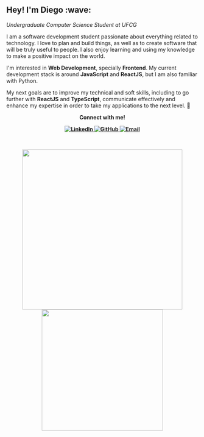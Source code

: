 <h2>
  Hey! I'm Diego :wave:
</h2>

*Undergraduate Computer Science Student at UFCG*

I am a software development student passionate about everything related to technology.
I love to plan and build things, as well as to create software that will be truly useful to people. I also enjoy learning and using my knowledge to make a positive impact on the world.

I'm interested in **Web Development**, specially **Frontend**. My current development stack is around **JavaScript** and **ReactJS**, but I am also familiar with Python.

My next goals are to improve my technical and soft skills, including to go further with **ReactJS** and **TypeScript**, communicate effectively and enhance my expertise in order to take my applications to the next level. 🚀

<p align="center"><b>Connect with me!<b></p>
<p align="center">
  <a href="http://linkedin.com/in/diego-aquino">
    <img
      alt="LinkedIn"
      src="https://img.shields.io/static/v1?label=&message=LinkedIn&color=2867B2&style=plastic-square&logo=linkedin"
    >
  </a>
  <a href="https://github.com/diego-aquino">
    <img
      alt="GitHub"
      src="https://img.shields.io/static/v1?label=&message=GitHub&color=24292e&style=plastic-square&logo=github"
    >
  </a>
  <a href="mailto:diegocruzdeaquino@gmail.com">
    <img alt="Email" src="https://img.shields.io/badge/-Email-d14836?style=plastic-square&logo=gmail&logoColor=white">
  </a>
</p>

<br>

<p align="center">
  <a href="https://github.com/diego-aquino">
    <img
      align="center"
      src="https://github-readme-stats.vercel.app/api?username=diego-aquino&show_icons=true&theme=react&count_private=true&hide=stars&bg_color=15,20232a,003e4f"
      width="420"
    />
  </a>
  <a href="https://github.com/diego-aquino">
    <img
      align="center"
      src="https://github-readme-stats.vercel.app/api/top-langs/?username=diego-aquino&layout=compact&theme=react&bg_color=15,20232a,003e4f&hide=python"
      width="318"
    />
  </a>
</p>
